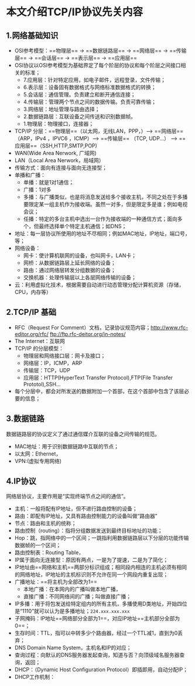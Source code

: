 # 本文介绍TCP/IP协议先关内容

## 1.网络基础知识

-   OSI参考模型：==物理层== -> ==数据链路层== -> ==网络层== -> ==传输层== -> ==会话层== -> ==表示层== -> ==应用层==
-   OSI协议以OSI参考模型为基础界定了每个阶层的协议和每个阶层之间接口相关的标准；
    -   7.应用层：针对特定应用，如电子邮件，远程登录，文件传输；
    -   6.表示层：设备固有数据格式与网络标准数据格式的转换；
    -   5.会话层：通信管理。负责建立和断开通信连接；
    -   4.传输层：管理两个节点之间的数据传输。负责可靠传输；
    -   3.网络层：地址管理与路由选择；
    -   2.数据链路层：互联设备之间传送和识别数据帧。
    -   1.物理层：物理接口，连接器；
-   TCP/IP 分层：==物理层==（以太网，无线LAN，PPP，）-->  ==网络层==（ARP，IPv4 ，IPVC6 ，ICMP）--> ==传输层== （TCP, UDP...） --> ==应用层==（SSH,HTTP,SMTP,POP)
-   WAN(Wide Area Nerwork, 广域网)
-   LAN（Local Area Nerwork，局域网）
-   传输方式：面向有连接与面向无连接型；
-   单播和广播：
    -   单播：就是1对1通信；
    -   广播：1对多
    -   多播：与广播类似，也是将消息发送给多个接收主机，不同之处在于多播要限定某一组主机作为接收端。虽然一对多，但是限定多是谁；例如电视会议；
    -   任播：特定的多台主机中选出一台作为接收端的一种通信方式；面向多个，但最终选择单个特定主机通信；如DNS；
-   地址：每一层协议所使用的地址不尽相同；例如MAC地址，IP地址，端口号，等；
-   网络设备：
    -   网卡：使计算机联网的设备，也叫网卡，LAN卡；
    -   网桥：从数据链路层上延长网络的设备；
    -   路由：通过网络层转发分组数据的设备；
    -   交换机器：处理传输层以上各层网络传输的设备；
-   云：利用虚拟化技术，根据需要自动进行动态管理分配计算机资源（存储，CPU，内存等）

## 2.TCP/IP 基础

-   RFC（Request For Comment）文档，记录协议规范内容；http://www.rfc-editor.org/rfc/   ftp://ftp.rfc-deitor.org/in-notes/
-   The Internet：互联网
-   TCP/IP 的分层模型：
    -   物理层和网络接口层：网卡及接口；
    -   网络层：IP，ICMP，ARP
    -   传输层：TCP，UDP
    -   应用层：HTTP(HyperText Transfer Protocol),FTP(File Transfer Prototol),SSH...
-   每个分层中，都会对所发送的数据附加一个首部，在这个首部中包含了该层必要的信息；


## 3.数据链路

数据链路层的协议定义了通过通信媒介互联的设备之间传输的规范。

-   MAC地址：用于识别数据链路中互联的节点；
-   以太网：Ethernet，
-   VPN:(虚拟专用网络)

## 4.IP协议

网络层协议，主要作用是“实现终端节点之间的通信”。

-   主机：一般将配有IP地址，但不进行路由控制的设备；
-   路由：即配有IP地址，又具有路由控制能力的设备叫做“路由器”
-   节点：路由和主机的统称；
-   路由控制（routing）：指将分组数据发送到最终目标地址的功能；
-   Hop：跳，指网络中的一个区间；一跳指利用数据链路层以下分层的功能传输数据帧的一个区间；
-   路由控制表：Routing Table，
-   IP属于面向无连接型：原因有两点，一是为了提速，二是为了简化；
-   IP地址由==网络和主机==两部分标识组成；相同段内相连的主机必须有相同的网络地址，IP地址的主机标识则不允许在同一个网段内重复出现；
-   广播地址：==将主机为全部改为1==
    -   本地广播：在本网内的广播叫做本地广播，
    -   直接广播：不同网络间的广播；叫做直接广播；
-   IP多播：用于将包发送给特定组内的所有主机，多播使用D类地址，开始四位是“1110”就可以认为是多播地址；`224.xxx.xxx.xxx`
-   子网掩码：IP地址==网络部分全部为1==，对应IP地址==主机部分全部为0==；
-   生存时间：TTL，指可以中转多少个路由器，经过一个TTL减1，直到为0丢弃；
-   DNS Domain Name System，主机名和IP的对应；
-   查询过程：向默认的DNS服务器发起查询，知道与否？向顶级域名服务器查询，返回；
-   DHCP：（Dynamic Host Configuration Protocol）即插即用，自动分配IP；
-   DHCP工作机制：


